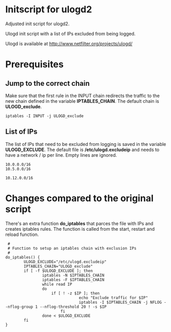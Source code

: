 # Initscript for ulogd2

Adjusted init script for ulogd2.

Ulogd init script with a list of IPs excluded from being logged.
 
Ulogd is available at http://www.netfilter.org/projects/ulogd/

# Prerequisites

## Jump to the correct chain

Make sure that the first rule in the INPUT chain redirects the traffic to the new chain defined in the variable **IPTABLES_CHAIN**.
The default chain is **ULOGD_exclude**.

```
iptables -I INPUT -j ULOGD_exclude
```

## List of IPs

The list of IPs that need to be excluded from logging is saved in the variable **ULOGD_EXCLUDE**.
The default file is **/etc/ulogd.excludeip** and needs to have a network / ip per line. Empty lines are ignored.

```
10.0.0.0/16
10.5.0.0/16

10.12.0.0/16
```

# Changes compared to the original script

There's an extra function **do_iptables** that parces the file with IPs and creates iptables rules. The function is called from the start, restart and reload function.

```
 #
 # Function to setup an iptables chain with exclusion IPs 
 #
do_iptables() {
        ULOGD_EXCLUDE="/etc/ulogd.excludeip"
        IPTABLES_CHAIN="ULOGD_exclude"
        if [ -f $ULOGD_EXCLUDE ]; then
                iptables -N $IPTABLES_CHAIN
                iptables -F $IPTABLES_CHAIN
                while read IP 
                do
                    if [ ! -z $IP ]; then
                                echo "Exclude traffic for $IP"
                                iptables -I $IPTABLES_CHAIN -j NFLOG --nflog-group 1 --nflog-threshold 20 ! -s $IP
                        fi
                done < $ULOGD_EXCLUDE
        fi
}
```